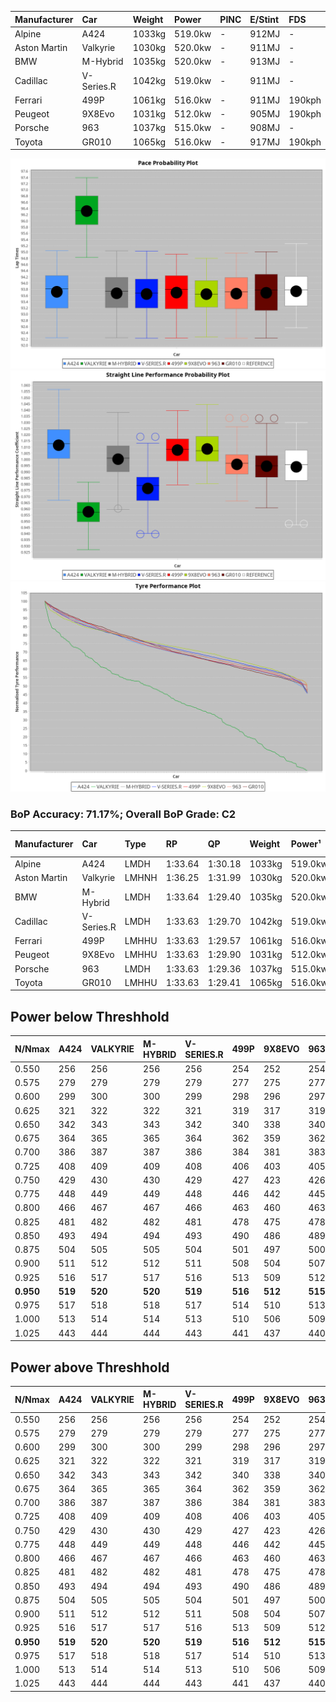 | Manufacturer | Car        | Weight | Power   | PINC    | E/Stint | FDS     |
|:-|:-|:-|:-|:-|:-|:-|
| Alpine       | A424       | 1033kg | 519.0kw |    -    | 912MJ   |    -    |
| Aston Martin | Valkyrie   | 1030kg | 520.0kw |    -    | 911MJ   |    -    |
| BMW          | M-Hybrid   | 1035kg | 520.0kw |    -    | 913MJ   |    -    |
| Cadillac     | V-Series.R | 1042kg | 519.0kw |    -    | 911MJ   |    -    |
| Ferrari      | 499P       | 1061kg | 516.0kw |    -    | 911MJ   | 190kph  |
| Peugeot      | 9X8Evo     | 1031kg | 512.0kw |    -    | 905MJ   | 190kph  |
| Porsche      | 963        | 1037kg | 515.0kw |    -    | 908MJ   |    -    |
| Toyota       | GR010      | 1065kg | 516.0kw |    -    | 917MJ   | 190kph  |

![PACECHART](./IMG/AUTO.png)
![STRAIGHTLINEPERFORMANCECHART](./IMG/AUTO_sp.png)
![TYREPERFORMANCECHART](./IMG/AUTO_tw.png)

### BoP Accuracy: 71.17%; Overall BoP Grade: C2
| Manufacturer | Car        | Type  | RP      | QP      | Weight | Power¹  | Threshhold | PINC    | Power²   | E/Stint | AVG Vmax  | FDS     | RDLC | L/Stint | BOP-Grade | Model Accuracy | Model Points | Match%  | SimDiff |
|:-|:-|:-|:-|:-|:-|:-|:-|:-|:-|:-|:-|:-|:-|:-|:-|:-|:-|:-|:-|
| Alpine       | A424       | LMDH  | 1:33.64 | 1:30.18 | 1033kg | 519.0kw | 0.0kph     |    -    | 519.00kw |  912MJ  | 316.74kph |    -    | 1.02 | 37      | -B1       | 99.49%         | 1360         | 85.02%  | +0.12   |
| Aston Martin | Valkyrie   | LMHNH | 1:36.25 | 1:31.99 | 1030kg | 520.0kw | 0.0kph     |    -    | 520.00kw |  911MJ  | 307.13kph |    -    | 1.03 | 37      | +Ω2       | 100.00%        | 312          | -11.66% | #       |
| BMW          | M-Hybrid   | LMDH  | 1:33.64 | 1:29.40 | 1035kg | 520.0kw | 0.0kph     |    -    | 520.00kw |  913MJ  | 315.41kph |    -    | 1.02 | 37      | -B1       | 98.62%         | 2363         | 85.28%  | -0.13   |
| Cadillac     | V-Series.R | LMDH  | 1:33.63 | 1:29.70 | 1042kg | 519.0kw | 0.0kph     |    -    | 519.00kw |  911MJ  | 309.70kph |    -    | 1.02 | 37      | -B2       | 98.50%         | 4201         | 84.84%  | +0.49   |
| Ferrari      | 499P       | LMHHU | 1:33.63 | 1:29.57 | 1061kg | 516.0kw | 0.0kph     |    -    | 516.00kw |  911MJ  | 313.80kph | 190kph  | 1.02 | 37      | -B2       | 100.00%        | 4441         | 81.67%  | -0.15   |
| Peugeot      | 9X8Evo     | LMHHU | 1:33.63 | 1:29.90 | 1031kg | 512.0kw | 0.0kph     |    -    | 512.00kw |  905MJ  | 315.82kph | 190kph  | 1.02 | 37      | -C1       | 100.00%        | 808          | 77.92%  | -0.04   |
| Porsche      | 963        | LMDH  | 1:33.63 | 1:29.36 | 1037kg | 515.0kw | 0.0kph     |    -    | 515.00kw |  908MJ  | 312.96kph |    -    | 1.02 | 37      | -B2       | 99.87%         | 12613        | 82.50%  | -0.12   |
| Toyota       | GR010      | LMHHU | 1:33.63 | 1:29.41 | 1065kg | 516.0kw | 0.0kph     |    -    | 516.00kw |  917MJ  | 310.79kph | 190kph  | 1.02 | 37      | -B2       | 99.73%         | 2956         | 83.81%  | +0.03   |

## Power below Threshhold
| N/Nmax    | A424    | VALKYRIE | M-HYBRID | V-SERIES.R | 499P    | 9X8EVO  | 963     | GR010   |
|:-|:-|:-|:-|:-|:-|:-|:-|:-|
|  0.550    |  256    |  256     |  256     |  256       |  254    |  252    |  254    |  254    |
|  0.575    |  279    |  279     |  279     |  279       |  277    |  275    |  277    |  277    |
|  0.600    |  299    |  300     |  300     |  299       |  298    |  296    |  297    |  298    |
|  0.625    |  321    |  322     |  322     |  321       |  319    |  317    |  319    |  319    |
|  0.650    |  342    |  343     |  343     |  342       |  340    |  338    |  340    |  340    |
|  0.675    |  364    |  365     |  365     |  364       |  362    |  359    |  362    |  362    |
|  0.700    |  386    |  387     |  387     |  386       |  384    |  381    |  383    |  384    |
|  0.725    |  408    |  409     |  409     |  408       |  406    |  403    |  405    |  406    |
|  0.750    |  429    |  430     |  430     |  429       |  427    |  423    |  426    |  427    |
|  0.775    |  448    |  449     |  449     |  448       |  446    |  442    |  445    |  446    |
|  0.800    |  466    |  467     |  467     |  466       |  463    |  460    |  463    |  463    |
|  0.825    |  481    |  482     |  482     |  481       |  478    |  475    |  478    |  478    |
|  0.850    |  493    |  494     |  494     |  493       |  490    |  486    |  489    |  490    |
|  0.875    |  504    |  505     |  505     |  504       |  501    |  497    |  500    |  501    |
|  0.900    |  511    |  512     |  512     |  511       |  508    |  504    |  507    |  508    |
|  0.925    |  516    |  517     |  517     |  516       |  513    |  509    |  512    |  513    |
| **0.950** | **519** | **520**  | **520**  | **519**    | **516** | **512** | **515** | **516** |
|  0.975    |  517    |  518     |  518     |  517       |  514    |  510    |  513    |  514    |
|  1.000    |  513    |  514     |  514     |  513       |  510    |  506    |  509    |  510    |
|  1.025    |  443    |  444     |  444     |  443       |  441    |  437    |  440    |  441    |

## Power above Threshhold
| N/Nmax    | A424    | VALKYRIE | M-HYBRID | V-SERIES.R | 499P    | 9X8EVO  | 963     | GR010   |
|:-|:-|:-|:-|:-|:-|:-|:-|:-|
|  0.550    |  256    |  256     |  256     |  256       |  254    |  252    |  254    |  254    |
|  0.575    |  279    |  279     |  279     |  279       |  277    |  275    |  277    |  277    |
|  0.600    |  299    |  300     |  300     |  299       |  298    |  296    |  297    |  298    |
|  0.625    |  321    |  322     |  322     |  321       |  319    |  317    |  319    |  319    |
|  0.650    |  342    |  343     |  343     |  342       |  340    |  338    |  340    |  340    |
|  0.675    |  364    |  365     |  365     |  364       |  362    |  359    |  362    |  362    |
|  0.700    |  386    |  387     |  387     |  386       |  384    |  381    |  383    |  384    |
|  0.725    |  408    |  409     |  409     |  408       |  406    |  403    |  405    |  406    |
|  0.750    |  429    |  430     |  430     |  429       |  427    |  423    |  426    |  427    |
|  0.775    |  448    |  449     |  449     |  448       |  446    |  442    |  445    |  446    |
|  0.800    |  466    |  467     |  467     |  466       |  463    |  460    |  463    |  463    |
|  0.825    |  481    |  482     |  482     |  481       |  478    |  475    |  478    |  478    |
|  0.850    |  493    |  494     |  494     |  493       |  490    |  486    |  489    |  490    |
|  0.875    |  504    |  505     |  505     |  504       |  501    |  497    |  500    |  501    |
|  0.900    |  511    |  512     |  512     |  511       |  508    |  504    |  507    |  508    |
|  0.925    |  516    |  517     |  517     |  516       |  513    |  509    |  512    |  513    |
| **0.950** | **519** | **520**  | **520**  | **519**    | **516** | **512** | **515** | **516** |
|  0.975    |  517    |  518     |  518     |  517       |  514    |  510    |  513    |  514    |
|  1.000    |  513    |  514     |  514     |  513       |  510    |  506    |  509    |  510    |
|  1.025    |  443    |  444     |  444     |  443       |  441    |  437    |  440    |  441    |
